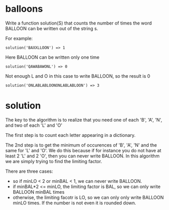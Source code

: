 # balloons

Write a function solution(S) that counts the number of times the word BALLOON can be written out of the string s.

For example:

```
solution('BAXXLLOON') => 1
```
Here BALLOON can be written only one time

```
solution('QAWABAWONL') => 0
```
Not enough L and O in this case to write BALLOON, so the result is 0

```
solution('ONLABLABLOONONLABLABLOON') => 3
```



# solution

The key to the algorithm is to realize that you need one of each 'B', 'A', 'N', and two of each 'L' and 'O'

The first step is to count each letter appearing in a dictionary.

The 2nd step is to get the minimum of occurences of 'B', 'A', 'N' and the same for 'L' and 'O'.
We do this because if for instance you do not have at least 2 'L' and 2 'O', then you can never write BALLOON. 
In this algorithm we are simply trying to find the limiting factor.

There are three cases:
- so if minLO < 2 or minBAL < 1, we can never write BALLOON.
- if minBAL*2 <= minLO, the limiting factor is BAL, so we can only write BALLOON minBAL times
- otherwise, the limiting facotr is LO, so we can only only write BALLOON minLO times. If the number is not even it is rounded down.


